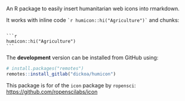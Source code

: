 
<!-- README.md is generated from README.Rmd. Please edit that file -->

An R package to easily insert humanitarian web icons into rmarkdown.

It works with inline code `` `r humicon::hi("Agriculture")` `` and
chunks:

```` 

```r
humicon::hi("Agriculture")
```
````

The **development** version can be installed from GitHub using:

``` r
# install.packages("remotes")
remotes::install_gitlab("dickoa/humicon")
```

This package is for of the `icon` package by `ropensci`:
<https://github.com/ropenscilabs/icon>
